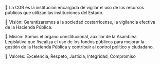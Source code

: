 👋 La CGR es la institución encargada de vigilar el uso de los recursos públicos que utilizan las instituciones del Estado.

👀 Visión: Garantizaremos a la sociedad costarricense, la vigilancia efectiva de la Hacienda Pública.

🌱 Misión: Somos el órgano constitucional, auxiliar de la Asamblea Legislativa que fiscaliza el uso de los fondos públicos para mejorar la gestión de la Hacienda Pública y contribuir al control político y ciudadano.

💞️ Valores: Excelencia, Respeto, Justicia, Integridad, Compromiso
